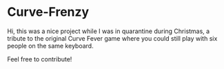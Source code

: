 # Curve-Frenzy

Hi, this was a nice project while I was in quarantine during Christmas, a tribute to the original Curve Fever game where you could still play with six people on the same keyboard. 

Feel free to contribute!
